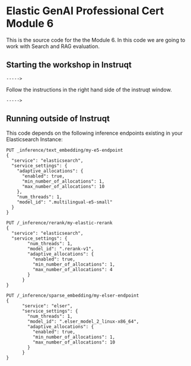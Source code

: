 # Elastic GenAI Professional Cert Module 6

This is the source code for the the Module 6. In this code we are going to work with Search and RAG evaluation.

## Starting the workshop in Instruqt

```----->```

Follow the instructions in the right hand side of the instruqt window.

```----->```



## Running outside of Instruqt

This code depends on the following inference endpoints existing in your Elasticsearch Instance:


```
PUT _inference/text_embedding/my-e5-endpoint
{
  "service": "elasticsearch",
  "service_settings": {
    "adaptive_allocations": {
      "enabled": true,
      "min_number_of_allocations": 1,
      "max_number_of_allocations": 10
    },
    "num_threads": 1,
    "model_id": ".multilingual-e5-small"
  }
}

PUT /_inference/rerank/my-elastic-rerank
{
  "service": "elasticsearch",
  "service_settings": {
        "num_threads": 1,
        "model_id": ".rerank-v1",
        "adaptive_allocations": {
          "enabled": true,
          "min_number_of_allocations": 1,
          "max_number_of_allocations": 4
        }
      }
}

PUT /_inference/sparse_embedding/my-elser-endpoint
{
      "service": "elser",
      "service_settings": {
        "num_threads": 1,
        "model_id": ".elser_model_2_linux-x86_64",
        "adaptive_allocations": {
          "enabled": true,
          "min_number_of_allocations": 1,
          "max_number_of_allocations": 10
        }
      }
}
```